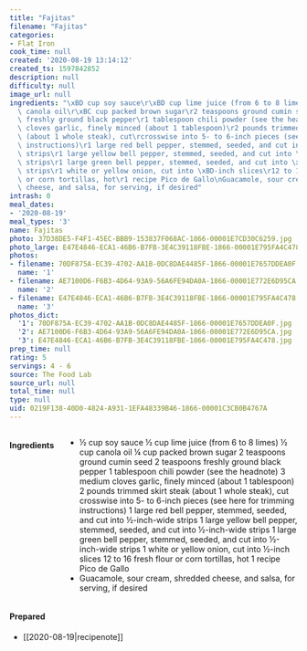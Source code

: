 ```yaml
---
title: "Fajitas"
filename: "Fajitas"
categories:
- Flat Iron
cook_time: null
created: '2020-08-19 13:14:12'
created_ts: 1597842852
description: null
difficulty: null
image_url: null
ingredients: "\xBD cup soy sauce\r\xBD cup lime juice (from 6 to 8 limes)\r\xBD cup\
  \ canola oil\r\xBC cup packed brown sugar\r2 teaspoons ground cumin seed\r2 teaspoons\
  \ freshly ground black pepper\r1 tablespoon chili powder (see the headnote)\r3 medium\
  \ cloves garlic, finely minced (about 1 tablespoon)\r2 pounds trimmed skirt steak\
  \ (about 1 whole steak), cut\rcrosswise into 5- to 6-inch pieces (see here for trimming\
  \ instructions)\r1 large red bell pepper, stemmed, seeded, and cut into \xBD-inch-wide\
  \ strips\r1 large yellow bell pepper, stemmed, seeded, and cut into \xBD-inch-wide\
  \ strips\r1 large green bell pepper, stemmed, seeded, and cut into \xBD-inch-wide\
  \ strips\r1 white or yellow onion, cut into \xBD-inch slices\r12 to 16 fresh flour\
  \ or corn tortillas, hot\r1 recipe Pico de Gallo\nGuacamole, sour cream, shredded\
  \ cheese, and salsa, for serving, if desired"
intrash: 0
meal_dates:
- '2020-08-19'
meal_types: '3'
name: Fajitas
photo: 37D38DE5-F4F1-45EC-BBB9-153837F068AC-1866-00001E7CD30C6259.jpg
photo_large: E47E4846-ECA1-46B6-B7FB-3E4C39118FBE-1866-00001E795FA4C478.jpg
photos:
- filename: 70DF875A-EC39-4702-AA1B-0DC8DAE4485F-1866-00001E7657DDEA0F.jpg
  name: '1'
- filename: AE7100D6-F6B3-4D64-93A9-56A6FE94DA0A-1866-00001E772E6D95CA.jpg
  name: '2'
- filename: E47E4846-ECA1-46B6-B7FB-3E4C39118FBE-1866-00001E795FA4C478.jpg
  name: '3'
photos_dict:
  '1': 70DF875A-EC39-4702-AA1B-0DC8DAE4485F-1866-00001E7657DDEA0F.jpg
  '2': AE7100D6-F6B3-4D64-93A9-56A6FE94DA0A-1866-00001E772E6D95CA.jpg
  '3': E47E4846-ECA1-46B6-B7FB-3E4C39118FBE-1866-00001E795FA4C478.jpg
prep_time: null
rating: 5
servings: 4 - 6
source: The Food Lab
source_url: null
total_time: null
type: null
uid: 0219F138-40D0-4824-A931-1EFA48339B46-1866-00001C3CB0B4767A
---
```

<div class="large-8 medium-7 columns" id="writeup">	</div><!-- #writeup -->
</div><!-- #row-one -->
<div class="row" id="row-two">	<div class="medium-4 small-5 columns"><h4 id="ingredients">Ingredients</h4><div class="box box-ingredients content"><ul>
<li>½ cup soy sauce
½ cup lime juice (from 6 to 8 limes)
½ cup canola oil
¼ cup packed brown sugar
2 teaspoons ground cumin seed
2 teaspoons freshly ground black pepper
1 tablespoon chili powder (see the headnote)
3 medium cloves garlic, finely minced (about 1 tablespoon)
2 pounds trimmed skirt steak (about 1 whole steak), cut
crosswise into 5- to 6-inch pieces (see here for trimming instructions)
1 large red bell pepper, stemmed, seeded, and cut into ½-inch-wide strips
1 large yellow bell pepper, stemmed, seeded, and cut into ½-inch-wide strips
1 large green bell pepper, stemmed, seeded, and cut into ½-inch-wide strips
1 white or yellow onion, cut into ½-inch slices
12 to 16 fresh flour or corn tortillas, hot
1 recipe Pico de Gallo</li>
<li>Guacamole, sour cream, shredded cheese, and salsa, for serving, if desired</li>
</ul>
</div>	</div>	<div class="medium-6 small-7 columns">	</div>	<div class="medium-2 columns" id="photo-sidebar">		<div class="" id="meals"><h4>Prepared</h4><ul>
<li>[[2020-08-19|recipenote]]</li>
</ul>
		</div>